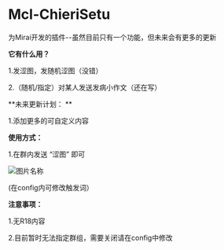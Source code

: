 # Mcl-ChieriSetu
为Mirai开发的插件--虽然目前只有一个功能，但未来会有更多的更新    
  
    
      
**它有什么用？**
  
1.发涩图，发随机涩图（没错）  
  
2.（随机/指定）对某人发送发病小作文（还在写）  
  
**未来更新计划：  **
  
1.添加更多的可自定义内容    
  
**使用方式：**  
  
1.在群内发送  “涩图” 即可  

![图片名称]([https://www.baidu.com/img/bd_logo1.png](http://f0.0sm.com/node0/2022/07/862CCE6022CB501B-103580520f1c0529.png))  
  
(在config内可修改触发词）  
  
**注意事项：**  
  
1.无R18内容  
  
2.目前暂时无法指定群组，需要关闭请在config中修改    
